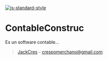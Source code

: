 [![js-standard-style](https://img.shields.io/badge/code%20style-standard-brightgreen.svg)](http://standardjs.com)

# ContableConstruc

Es un software contable...

> [JackCres](https://twitter.com/jackcres_) - crespomerchano@gmail.com
